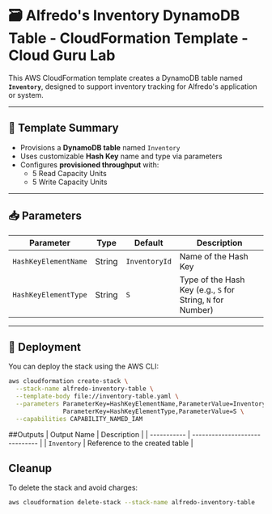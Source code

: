 # 🗃️ Alfredo's Inventory DynamoDB Table - CloudFormation Template - Cloud Guru Lab

This AWS CloudFormation template creates a DynamoDB table named **`Inventory`**, designed to support inventory tracking for Alfredo's application or system.

---

## 📄 Template Summary

- Provisions a **DynamoDB table** named `Inventory`
- Uses customizable **Hash Key** name and type via parameters
- Configures **provisioned throughput** with:
  - 5 Read Capacity Units
  - 5 Write Capacity Units

---

## 📥 Parameters

| Parameter             | Type   | Default      | Description          |
|-----------------------|--------|--------------|----------------------|
| `HashKeyElementName`  | String | `InventoryId`| Name of the Hash Key |
| `HashKeyElementType`  | String | `S`          | Type of the Hash Key (e.g., `S` for String, `N` for Number) |

---

## 🚀 Deployment

You can deploy the stack using the AWS CLI:

```bash
aws cloudformation create-stack \
  --stack-name alfredo-inventory-table \
  --template-body file://inventory-table.yaml \
  --parameters ParameterKey=HashKeyElementName,ParameterValue=InventoryId \
               ParameterKey=HashKeyElementType,ParameterValue=S \
  --capabilities CAPABILITY_NAMED_IAM
```

##Outputs
| Output Name | Description                    |
| ----------- | ------------------------------ |
| `Inventory` | Reference to the created table |

## Cleanup
To delete the stack and avoid charges:
```bash
aws cloudformation delete-stack --stack-name alfredo-inventory-table
```

